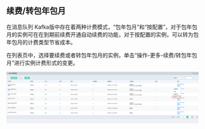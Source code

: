 ## 续费/转包年包月

在消息队列 Kafka版中存在着两种计费模式，“包年包月”和“按配置”，对于包年包月的实例可在在到期前续费开通自动续费的功能，对于按配置的实例，可以转为包年包月的计费类型节省成本。

在列表页中，选择要续费或者转包年包月的实例，单击“操作-更多-续费/转包年包月”进行实例计费形式的变更。</br>

![续费](../../../../image/Internet-Middleware/JCS-for-Kafka/续费.png)
